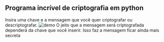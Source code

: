 ﻿## Programa incrível de criptografia em python
Insira uma chave e a mensagem que você quer criptografar ou descriptografar.
![demo](https://media.discordapp.net/attachments/253216409386090517/764138323123634186/2020-10-09-11-50-13.gif?width=832&height=468)
O jeito que a mensagem será criptografada dependerá da chave que você inserir. Isso faz a mensagem ficar ainda mais secreta
